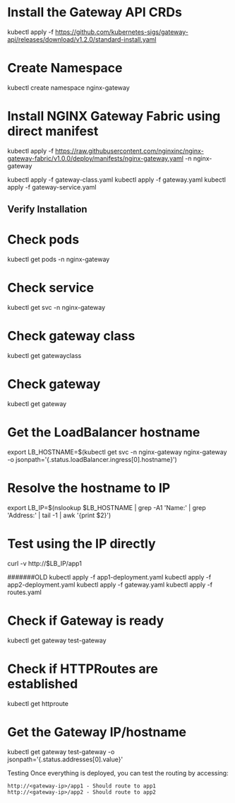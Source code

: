 # Install the Gateway API CRDs
kubectl apply -f https://github.com/kubernetes-sigs/gateway-api/releases/download/v1.2.0/standard-install.yaml

# Create Namespace
kubectl create namespace nginx-gateway

# Install NGINX Gateway Fabric using direct manifest
kubectl apply -f https://raw.githubusercontent.com/nginxinc/nginx-gateway-fabric/v1.0.0/deploy/manifests/nginx-gateway.yaml -n nginx-gateway


kubectl apply -f gateway-class.yaml
kubectl apply -f gateway.yaml
kubectl apply -f gateway-service.yaml

## Verify Installation
# Check pods
kubectl get pods -n nginx-gateway

# Check service
kubectl get svc -n nginx-gateway

# Check gateway class
kubectl get gatewayclass

# Check gateway
kubectl get gateway

# Get the LoadBalancer hostname
export LB_HOSTNAME=$(kubectl get svc -n nginx-gateway nginx-gateway -o jsonpath='{.status.loadBalancer.ingress[0].hostname}')

# Resolve the hostname to IP
export LB_IP=$(nslookup $LB_HOSTNAME | grep -A1 'Name:' | grep 'Address:' | tail -1 | awk '{print $2}')

# Test using the IP directly
curl -v http://$LB_IP/app1










#######OLD
kubectl apply -f app1-deployment.yaml
kubectl apply -f app2-deployment.yaml
kubectl apply -f gateway.yaml
kubectl apply -f routes.yaml


# Check if Gateway is ready
kubectl get gateway test-gateway

# Check if HTTPRoutes are established
kubectl get httproute

# Get the Gateway IP/hostname
kubectl get gateway test-gateway -o jsonpath='{.status.addresses[0].value}'


Testing
Once everything is deployed, you can test the routing by accessing:

    http://<gateway-ip>/app1 - Should route to app1
    http://<gateway-ip>/app2 - Should route to app2
